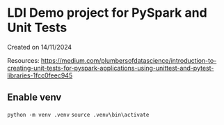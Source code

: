 # LDI Demo project for PySpark and Unit Tests
Created on 14/11/2024

Resources:
https://medium.com/plumbersofdatascience/introduction-to-creating-unit-tests-for-pyspark-applications-using-unittest-and-pytest-libraries-1fcc0feec945


## Enable venv
`python -m venv .venv`
`source .venv\bin\activate`



